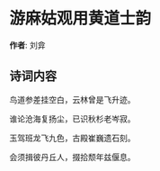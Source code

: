 # 游麻姑观用黄道士韵

**作者**: 刘弇

## 诗词内容

鸟道参差挂空白，云林曾是飞升迹。

谁论沧海复扬尘，已识秋杉老岑寂。

玉驾班龙飞九色，古殿崔巍遗石刻。

会须揖彼丹丘人，掇拾颓年兹偃息。

